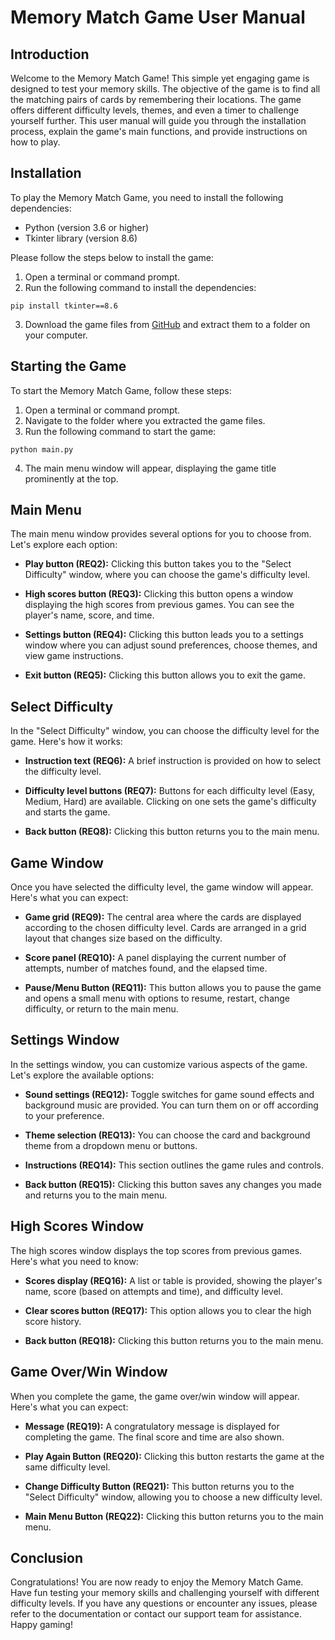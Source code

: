 # Memory Match Game User Manual

## Introduction
Welcome to the Memory Match Game! This simple yet engaging game is designed to test your memory skills. The objective of the game is to find all the matching pairs of cards by remembering their locations. The game offers different difficulty levels, themes, and even a timer to challenge yourself further. This user manual will guide you through the installation process, explain the game's main functions, and provide instructions on how to play.

## Installation
To play the Memory Match Game, you need to install the following dependencies:

- Python (version 3.6 or higher)
- Tkinter library (version 8.6)

Please follow the steps below to install the game:

1. Open a terminal or command prompt.
2. Run the following command to install the dependencies:

```
pip install tkinter==8.6
```

3. Download the game files from [GitHub](https://github.com/your-github-repo) and extract them to a folder on your computer.

## Starting the Game
To start the Memory Match Game, follow these steps:

1. Open a terminal or command prompt.
2. Navigate to the folder where you extracted the game files.
3. Run the following command to start the game:

```
python main.py
```

4. The main menu window will appear, displaying the game title prominently at the top.

## Main Menu
The main menu window provides several options for you to choose from. Let's explore each option:

- **Play button (REQ2):** Clicking this button takes you to the "Select Difficulty" window, where you can choose the game's difficulty level.

- **High scores button (REQ3):** Clicking this button opens a window displaying the high scores from previous games. You can see the player's name, score, and time.

- **Settings button (REQ4):** Clicking this button leads you to a settings window where you can adjust sound preferences, choose themes, and view game instructions.

- **Exit button (REQ5):** Clicking this button allows you to exit the game.

## Select Difficulty
In the "Select Difficulty" window, you can choose the difficulty level for the game. Here's how it works:

- **Instruction text (REQ6):** A brief instruction is provided on how to select the difficulty level.

- **Difficulty level buttons (REQ7):** Buttons for each difficulty level (Easy, Medium, Hard) are available. Clicking on one sets the game's difficulty and starts the game.

- **Back button (REQ8):** Clicking this button returns you to the main menu.

## Game Window
Once you have selected the difficulty level, the game window will appear. Here's what you can expect:

- **Game grid (REQ9):** The central area where the cards are displayed according to the chosen difficulty level. Cards are arranged in a grid layout that changes size based on the difficulty.

- **Score panel (REQ10):** A panel displaying the current number of attempts, number of matches found, and the elapsed time.

- **Pause/Menu Button (REQ11):** This button allows you to pause the game and opens a small menu with options to resume, restart, change difficulty, or return to the main menu.

## Settings Window
In the settings window, you can customize various aspects of the game. Let's explore the available options:

- **Sound settings (REQ12):** Toggle switches for game sound effects and background music are provided. You can turn them on or off according to your preference.

- **Theme selection (REQ13):** You can choose the card and background theme from a dropdown menu or buttons.

- **Instructions (REQ14):** This section outlines the game rules and controls.

- **Back button (REQ15):** Clicking this button saves any changes you made and returns you to the main menu.

## High Scores Window
The high scores window displays the top scores from previous games. Here's what you need to know:

- **Scores display (REQ16):** A list or table is provided, showing the player's name, score (based on attempts and time), and difficulty level.

- **Clear scores button (REQ17):** This option allows you to clear the high score history.

- **Back button (REQ18):** Clicking this button returns you to the main menu.

## Game Over/Win Window
When you complete the game, the game over/win window will appear. Here's what you can expect:

- **Message (REQ19):** A congratulatory message is displayed for completing the game. The final score and time are also shown.

- **Play Again Button (REQ20):** Clicking this button restarts the game at the same difficulty level.

- **Change Difficulty Button (REQ21):** This button returns you to the "Select Difficulty" window, allowing you to choose a new difficulty level.

- **Main Menu Button (REQ22):** Clicking this button returns you to the main menu.

## Conclusion
Congratulations! You are now ready to enjoy the Memory Match Game. Have fun testing your memory skills and challenging yourself with different difficulty levels. If you have any questions or encounter any issues, please refer to the documentation or contact our support team for assistance. Happy gaming!

```